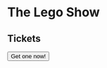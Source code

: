 <h1>The Lego Show</h1>
<h2>Tickets</h2>
<button onclick="prompt('Type Credit Card Number:')">Get one now!</button>
